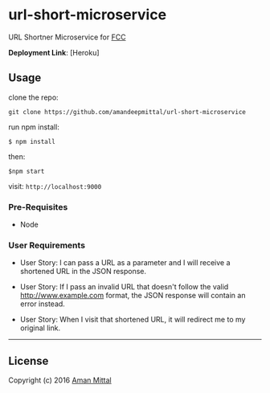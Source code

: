 # url-short-microservice
URL Shortner Microservice for [FCC](https://www.freecodecamp.com)

**Deployment Link**: [Heroku]

## Usage
clone the repo:

`git clone https://github.com/amandeepmittal/url-short-microservice`

run npm install:

`$ npm install`

then:

`$npm start`

visit: `http://localhost:9000`

### Pre-Requisites
- Node

### User Requirements

- User Story: I can pass a URL as a parameter and I will receive a shortened URL in the JSON response.

- User Story: If I pass an invalid URL that doesn't follow the valid http://www.example.com format, the JSON response will contain an error instead.

- User Story: When I visit that shortened URL, it will redirect me to my original link.

---

## License

Copyright (c) 2016 [Aman Mittal](http://amandeepmittal.github.io)